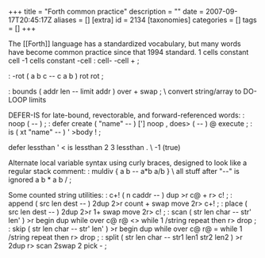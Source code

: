 +++
title = "Forth common practice"
description = ""
date = 2007-09-17T20:45:17Z
aliases = []
[extra]
id = 2134
[taxonomies]
categories = []
tags = []
+++

The [[Forth]] language has a standardized vocabulary, but many words have become common practice since that 1994 standard.
  1 cells constant  cell
 -1 cells constant -cell
 : cell-  -cell + ;

 : -rot ( a b c -- c a b ) rot rot ;

 : bounds ( addr len -- limit addr ) over + swap ;  \ convert string/array to DO-LOOP limits

DEFER-IS for late-bound, revectorable, and forward-referenced words:
 : noop ( -- ) ;
 : defer  create ( "name" -- ) ['] noop ,   does> ( -- ) @ execute ;
 : is ( xt "name" -- ) ' >body ! ;
 
 defer lessthan
 ' < is lessthan
 2 3 lessthan .  \ -1 (true)

Alternate local variable syntax using curly braces, designed to look like a regular stack comment:
 : muldiv { a b -- a*b a/b }     \ all stuff after "--" is ignored
   a b *  a b / ;

Some counted string utilities:
 : c+! ( n caddr -- ) dup >r c@ + r> c! ;
 : append ( src len dest -- ) 2dup 2>r  count + swap move  2r> c+! ;
 : place ( src len dest -- ) 2dup 2>r  1+ swap move  2r> c! ;
 : scan ( str len char -- str' len' ) >r begin dup while over c@ r@ <> while 1 /string repeat then r> drop ;
 : skip ( str len char -- str' len' ) >r begin dup while over c@ r@ =  while 1 /string repeat then r> drop ;
 : split ( str len char -- str1 len1 str2 len2 ) >r 2dup r> scan 2swap 2 pick - ;
